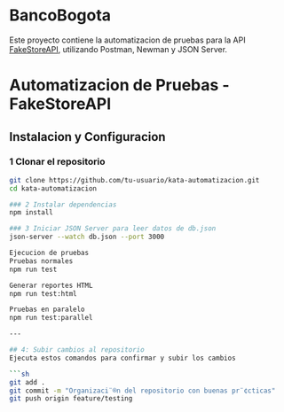 # BancoBogota
Este proyecto contiene la automatizacion de pruebas para la API [FakeStoreAPI](https://fakestoreapi.com/docs), utilizando Postman, Newman y JSON Server.

# Automatizacion de Pruebas - FakeStoreAPI

## Instalacion y Configuracion

### 1 Clonar el repositorio
```sh
git clone https://github.com/tu-usuario/kata-automatizacion.git
cd kata-automatizacion

### 2 Instalar dependencias
npm install

### 3 Iniciar JSON Server para leer datos de db.json
json-server --watch db.json --port 3000

Ejecucion de pruebas
Pruebas normales
npm run test

Generar reportes HTML
npm run test:html

Pruebas en paralelo
npm run test:parallel

---

## 4: Subir cambios al repositorio
Ejecuta estos comandos para confirmar y subir los cambios

```sh
git add .
git commit -m "Organizaci¨®n del repositorio con buenas pr¨¢cticas"
git push origin feature/testing
